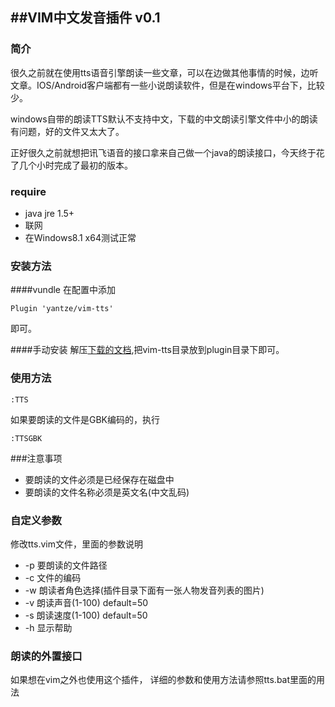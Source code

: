 ##VIM中文发音插件 v0.1
---

### 简介
很久之前就在使用tts语音引擎朗读一些文章，可以在边做其他事情的时候，边听文章。IOS/Android客户端都有一些小说朗读软件，但是在windows平台下，比较少。

windows自带的朗读TTS默认不支持中文，下载的中文朗读引擎文件中小的朗读有问题，好的文件又太大了。

正好很久之前就想把讯飞语音的接口拿来自己做一个java的朗读接口，今天终于花了几个小时完成了最初的版本。

### require
- java jre 1.5+
- 联网
- 在Windows8.1 x64测试正常

### 安装方法

####vundle
在配置中添加
```
Plugin 'yantze/vim-tts'
```
即可。

####手动安装
解压[下载的文档](https://github.com/yantze/vim-tts/archive/master.zip),把vim-tts目录放到plugin目录下即可。


### 使用方法
```
:TTS
```

如果要朗读的文件是GBK编码的，执行

```
:TTSGBK
```

###注意事项

- 要朗读的文件必须是已经保存在磁盘中
- 要朗读的文件名称必须是英文名(中文乱码)

### 自定义参数
修改tts.vim文件，里面的参数说明

- -p 要朗读的文件路径
- -c 文件的编码
- -w 朗读者角色选择(插件目录下面有一张人物发音列表的图片)
- -v 朗读声音(1-100) default=50
- -s 朗读速度(1-100) default=50
- -h 显示帮助


### 朗读的外置接口
如果想在vim之外也使用这个插件，
详细的参数和使用方法请参照tts.bat里面的用法
